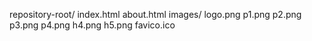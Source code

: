 repository-root/ index.html about.html images/ logo.png p1.png p2.png p3.png p4.png h4.png h5.png favico.ico

